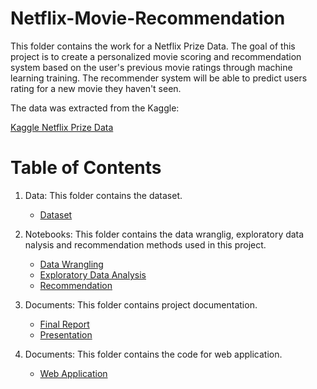 # Netflix-Movie-Recommendation

This folder contains the work for a Netflix Prize Data. 
The goal of this project is to create a personalized movie scoring and recommendation system based on the user's previous movie ratings
through machine learning training. The recommender system will be able to predict users rating for a new movie they haven't seen.

The data was extracted from the Kaggle:

[Kaggle Netflix Prize Data](https://www.kaggle.com/netflix-inc/netflix-prize-data)

# Table of Contents

1. Data: This folder contains the dataset.
  
   * [Dataset](https://github.com/fsoytemiz/Netflix-Movie-Recommendation/tree/main/Data)
  
2. Notebooks: This folder contains the data wranglig, exploratory data nalysis and recommendation methods used in this project. 

   * [Data Wrangling](https://github.com/fsoytemiz/Netflix-Movie-Recommendation/blob/main/Notebooks/Data%20Wrangling.ipynb)
   * [Exploratory Data Analysis](https://github.com/fsoytemiz/Netflix-Movie-Recommendation/blob/main/Notebooks/EDA.ipynb)
   * [Recommendation](https://github.com/fsoytemiz/Netflix-Movie-Recommendation/blob/main/Notebooks/Recommendation.ipynb)
   
3. Documents: This folder contains project documentation.
   * [Final Report](https://github.com/fsoytemiz/Netflix-Movie-Recommendation/blob/main/Documents/Neflix%20Movie%20Recommendation%20System%20-%20Report.pdf)
   * [Presentation](https://github.com/fsoytemiz/Netflix-Movie-Recommendation/blob/main/Documents/Netflix%20Movie%20Recommendation%20System%20-%20Presentation.pdf)
   

4. Documents: This folder contains the code for web application.
   * [Web Application](https://github.com/fsoytemiz/Netflix-Movie-Recommendation/tree/main/Web%20Application)
